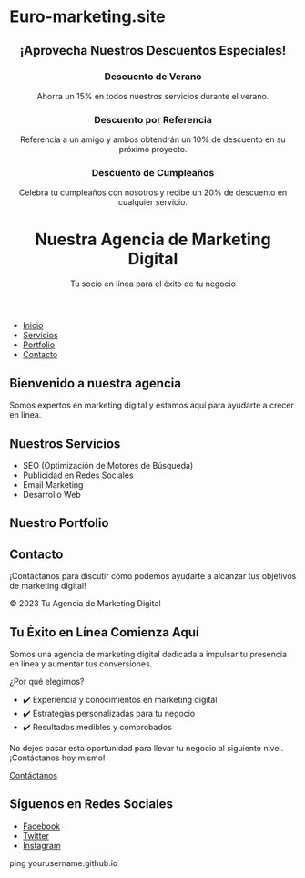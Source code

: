 # Euro-marketing.site 
<!DOCTYPE html>
<html lang="es">
<head>
    <meta charset="UTF-8">
    <meta name="viewport" content="width=device-width, initial-scale=1.0">
    <title>Servicios de Marketing Digital</title>
    <link rel="stylesheet" href="styles.css">
</head>
<body>
    <header>
<section id="descuentos">
    <div class="container">
        <h2>¡Aprovecha Nuestros Descuentos Especiales!</h2>
        <div class="discount">
            <h3>Descuento de Verano</h3>
            <p>Ahorra un 15% en todos nuestros servicios durante el verano.</p>
        </div>
        <div class="discount">
            <h3>Descuento por Referencia</h3>
            <p>Referencia a un amigo y ambos obtendrán un 10% de descuento en su próximo proyecto.</p>
        </div>
        <div class="discount">
            <h3>Descuento de Cumpleaños</h3>
            <p>Celebra tu cumpleaños con nosotros y recibe un 20% de descuento en cualquier servicio.</p>
        </div>
    </div>
</section>
        <h1>Nuestra Agencia de Marketing Digital</h1>
        <p>Tu socio en línea para el éxito de tu negocio</p>
    </header>

  <nav>
        <ul>
            <li><a href="#inicio">Inicio</a></li>
            <li><a href="#servicios">Servicios</a></li>
            <li><a href="#portfolio">Portfolio</a></li>
            <li><a href="#contacto">Contacto</a></li>
        </ul>
    </nav>
    <section id="inicio">
        <h2>Bienvenido a nuestra agencia</h2>
        <p>Somos expertos en marketing digital y estamos aquí para ayudarte a crecer en línea.</p>
    </section>
    
  <section id="servicios">
        <h2>Nuestros Servicios</h2>
        <ul>
            <li>SEO (Optimización de Motores de Búsqueda)</li>
            <li>Publicidad en Redes Sociales</li>
            <li>Email Marketing</li>
            <li>Desarrollo Web</li>
        </ul>
    </section>

  <section id="portfolio">
        <h2>Nuestro Portfolio</h2>
      <!-- Aquí puedes incluir ejemplos de proyectos anteriores -->
    </section>

   <section id="contacto">
        <h2>Contacto</h2>
        <p>¡Contáctanos para discutir cómo podemos ayudarte a alcanzar tus objetivos de marketing digital!</p>
    </section>
   
   <footer>
        <p>&copy; 2023 Tu Agencia de Marketing Digital</p>
    </footer>

   <script src="script.js"></script>
</body>
</html>
<section id="inicio">
    <div class="container">
        <h1>Tu Éxito en Línea Comienza Aquí</h1>
        <p>Somos una agencia de marketing digital dedicada a impulsar tu presencia en línea y aumentar tus conversiones.</p>
        <p>¿Por qué elegirnos?</p>
        <ul>
            <li>✔️ Experiencia y conocimientos en marketing digital</li>
            <li>✔️ Estrategias personalizadas para tu negocio</li>
            <li>✔️ Resultados medibles y comprobados</li>
        </ul>
        <p>No dejes pasar esta oportunidad para llevar tu negocio al siguiente nivel. ¡Contáctanos hoy mismo!</p>
        <a href="#contacto" class="cta-button">Contáctanos</a>
    </div>
</section>

<section id="redes-sociales">
    <h2>Síguenos en Redes Sociales</h2>
    <ul>
        <li><a href="https://www.facebook.com/tuempresa" target="_blank">Facebook</a></li>
        <li><a href="https://twitter.com/tuempresa" target="_blank">Twitter</a></li>
        <li><a href="https://www.instagram.com/tuempresa" target="_blank">Instagram</a></li>
        <!-- Agrega aquí más enlaces a tus redes sociales si es necesario -->
    </ul>
</section>

ping yourusername.github.io









